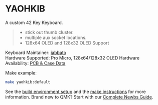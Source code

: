 # YAOHKIB
A custom 42 Key Keyboard.
> - stick out thumb cluster.
> - multiple aux socket locations.
> - 128x64 OLED and 128x32 OLED Support

Keyboard Maintainer: [jabbato](https://github.com/jabbato/)  
Hardware Supported: Pro Micro, 128x64/128x32 OLED
Hardware Availability: [PCB & Case Data](https://github.com/jabbato/yaohkib)

Make example:

```sh
make yaohkib:default
```

See the [build environment setup](https://docs.qmk.fm/#/getting_started_build_tools) and the [make instructions](https://docs.qmk.fm/#/getting_started_make_guide) for more information. Brand new to QMK? Start with our [Complete Newbs Guide](https://docs.qmk.fm/#/newbs).
